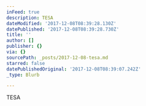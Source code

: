 ```yaml
---
inFeed: true
description: TESA
dateModified: '2017-12-08T08:39:28.130Z'
datePublished: '2017-12-08T08:39:28.730Z'
title: ''
author: []
publisher: {}
via: {}
sourcePath: _posts/2017-12-08-tesa.md
starred: false
datePublishedOriginal: '2017-12-08T08:39:07.242Z'
_type: Blurb

---
```

TESA